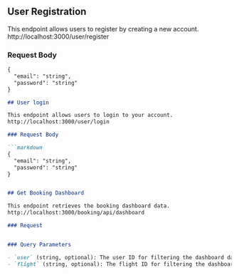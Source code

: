 ## User Registration

This endpoint allows users to register by creating a new account.
http://localhost:3000/user/register

### Request Body

```markdown
{
  "email": "string",
  "password": "string"
}

## User login

This endpoint allows users to login to your account.
http://localhost:3000/user/login

### Request Body

```markdown
{
  "email": "string",
  "password": "string"
}


## Get Booking Dashboard

This endpoint retrieves the booking dashboard data.
http://localhost:3000/booking/api/dashboard

### Request


### Query Parameters

- `user` (string, optional): The user ID for filtering the dashboard data.
- `flight` (string, optional): The flight ID for filtering the dashboard data.

